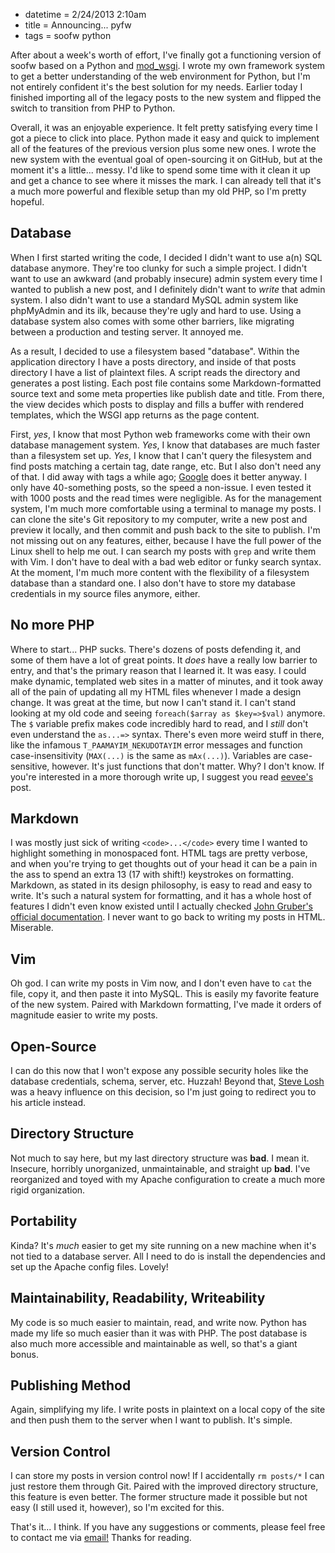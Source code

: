 * datetime = 2/24/2013 2:10am
* title = Announcing... pyfw
* tags = soofw python

After about a week's worth of effort, I've finally got a functioning version of soofw based on a Python and [mod_wsgi](http://code.google.com/p/modwsgi/). I wrote my own framework system to get a better understanding of the web environment for Python, but I'm not entirely confident it's the best solution for my needs. Earlier today I finished importing all of the legacy posts to the new system and flipped the switch to transition from PHP to Python.

Overall, it was an enjoyable experience. It felt pretty satisfying every time I got a piece to click into place. Python made it easy and quick to implement all of the features of the previous version plus some new ones. I wrote the new system with the eventual goal of open-sourcing it on GitHub, but at the moment it's a little... messy. I'd like to spend some time with it clean it up and get a chance to see where it misses the mark. I can already tell that it's a much more powerful and flexible setup than my old PHP, so I'm pretty hopeful.

## Database
When I first started writing the code, I decided I didn't want to use a(n) SQL database anymore. They're too clunky for such a simple project. I didn't want to use an awkward (and probably insecure) admin system every time I wanted to publish a new post, and I definitely didn't want to *write* that admin system. I also didn't want to use a standard MySQL admin system like phpMyAdmin and its ilk, because they're ugly and hard to use. Using a database system also comes with some other barriers, like migrating between a production and testing server. It annoyed me.

As a result, I decided to use a filesystem based "database". Within the application directory I have a posts directory, and inside of that posts directory I have a list of plaintext files. A script reads the directory and generates a post listing. Each post file contains some Markdown-formatted source text and some meta properties like publish date and title. From there, the view decides which posts to display and fills a buffer with rendered templates, which the WSGI app returns as the page content.

First, *yes*, I know that most Python web frameworks come with their own database management system. *Yes*, I know that databases are much faster than a filesystem set up. *Yes*, I know that I can't query the filesystem and find posts matching a certain tag, date range, etc. But I also don't need any of that. I did away with tags a while ago; [Google](http://google.com/#q=site:soofw.com+vim) does it better anyway. I only have 40-something posts, so the speed a non-issue. I even tested it with 1000 posts and the read times were negligible. As for the management system, I'm much more comfortable using a terminal to manage my posts. I can clone the site's Git repository to my computer, write a new post and preview it locally, and then commit and push back to the site to publish. I'm not missing out on any features, either, because I have the full power of the Linux shell to help me out. I can search my posts with `grep` and write them with Vim. I don't have to deal with a bad web editor or funky search syntax. At the moment, I'm much more content with the flexibility of a filesystem database than a standard one. I also don't have to store my database credentials in my source files anymore, either.

## No more PHP
Where to start... PHP sucks. There's dozens of posts defending it, and some of them have a lot of great points. It *does* have a really low barrier to entry, and that's the primary reason that I learned it. It was easy. I could make dynamic, templated web sites in a matter of minutes, and it took away all of the pain of updating all my HTML files whenever I made a design change. It was great at the time, but now I can't stand it. I can't stand looking at my old code and seeing `foreach($array as $key=>$val)` anymore. The `$` variable prefix makes code incredibly hard to read, and I *still* don't even understand the `as...=>` syntax. There's even more weird stuff in there, like the infamous `T_PAAMAYIM_NEKUDOTAYIM` error messages and function case-insensitivity (`MAX(...)` is the same as `mAx(...)`). Variables are case-sensitive, however. It's just functions that don't matter. Why? I don't know. If you're interested in a more thorough write up, I suggest you read [eevee's](http://me.veekun.com/blog/2012/04/09/php-a-fractal-of-bad-design/) post.

## Markdown
I was mostly just sick of writing `<code>...</code>` every time I wanted to highlight something in monospaced font. HTML tags are pretty verbose, and when you're trying to get thoughts out of your head it can be a pain in the ass to spend an extra 13 (17 with shift!) keystrokes on formatting. Markdown, as stated in its design philosophy, is easy to read and easy to write. It's such a natural system for formatting, and it has a whole host of features I didn't even know existed until I actually checked [John Gruber's official documentation](http://daringfireball.net/projects/markdown/syntax). I never want to go back to writing my posts in HTML. Miserable.

## Vim
Oh god. I can write my posts in Vim now, and I don't even have to `cat` the file, copy it, and then paste it into MySQL. This is easily my favorite feature of the new system. Paired with Markdown formatting, I've made it orders of magnitude easier to write my posts.

## Open-Source
I can do this now that I won't expose any possible security holes like the database credentials, schema, server, etc. Huzzah! Beyond that, [Steve Losh](http://stevelosh.com/blog/2009/01/going-open-source/) was a heavy influence on this decision, so I'm just going to redirect you to his article instead.

## Directory Structure
Not much to say here, but my last directory structure was **bad**. I mean it. Insecure, horribly unorganized, unmaintainable, and straight up **bad**. I've reorganized and toyed with my Apache configuration to create a much more rigid organization.

## Portability
Kinda? It's *much* easier to get my site running on a new machine when it's not tied to a database server. All I need to do is install the dependencies and set up the Apache config files. Lovely!

## Maintainability, Readability, Writeability
My code is so much easier to maintain, read, and write now. Python has made my life so much easier than it was with PHP. The post database is also much more accessible and maintainable as well, so that's a giant bonus.

## Publishing Method
Again, simplifying my life. I write posts in plaintext on a local copy of the site and then push them to the server when I want to publish. It's simple.

## Version Control
I can store my posts in version control now! If I accidentally `rm posts/*` I can just restore them through Git. Paired with the improved directory structure, this feature is even better. The former structure made it possible but not easy (I still used it, however), so I'm excited for this.

That's it... I think. If you have any suggestions or comments, please feel free to contact me via [email!](mailto:jweachock@gmail.com) Thanks for reading.
